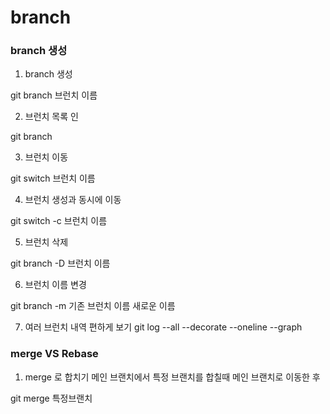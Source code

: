 # branch

### branch 생성

1. branch 생성

git branch 브런치 이름


2. 브런치 목록 인

git branch

3. 브런치 이동

git switch 브런치 이름

4. 브런치 생성과 동시에 이동

git switch -c 브런치 이름

5. 브런치 삭제

git branch -D 브런치 이름

6. 브런치 이름 변경

git branch -m 기존 브런치 이름 새로운 이름

7. 여러 브런치 내역 편하게 보기
git log --all --decorate --oneline --graph

### merge VS Rebase 

1. merge 로 합치기
메인 브랜치에서 특정 브랜치를 합칠때 메인 브랜치로 이동한 후

git merge 특정브랜치